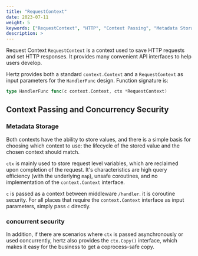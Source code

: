 ```yaml
---
title: "RequestContext"
date: 2023-07-11
weight: 5
keywords: ["RequestContext", "HTTP", "Context Passing", "Metadata Storage", "concurrent security"]
description: >
---
```


Request Context `RequestContext` is a context used to save HTTP requests and set HTTP responses. It provides many convenient API interfaces to help users develop.

Hertz provides both a standard `context.Context` and a `RequestContext` as input parameters for the `HandlerFunc` design. Function signature is:

```go
type HandlerFunc func(c context.Context, ctx *RequestContext)
```

## Context Passing and Concurrency Security

### Metadata Storage

Both contexts have the ability to store values, and there is a simple basis for choosing which context to use: the lifecycle of the stored value and the chosen context should match.
 
`ctx` is mainly used to store request level variables, which are reclaimed upon completion of the request. It's characteristics are high query efficiency (with the underlying `map`), unsafe coroutines, and no implementation of the `context.Context` interface.

`c` is passed as a context between middleware `/handler`. it is coroutine security. For all places that require the `context.Context` interface as input parameters, simply pass `c` directly.

### concurrent security

In addition, if there are scenarios where `ctx` is passed asynchronously or used concurrently, hertz also provides the `ctx.Copy()` interface, which makes it easy for the business to get a coprocess-safe copy.
